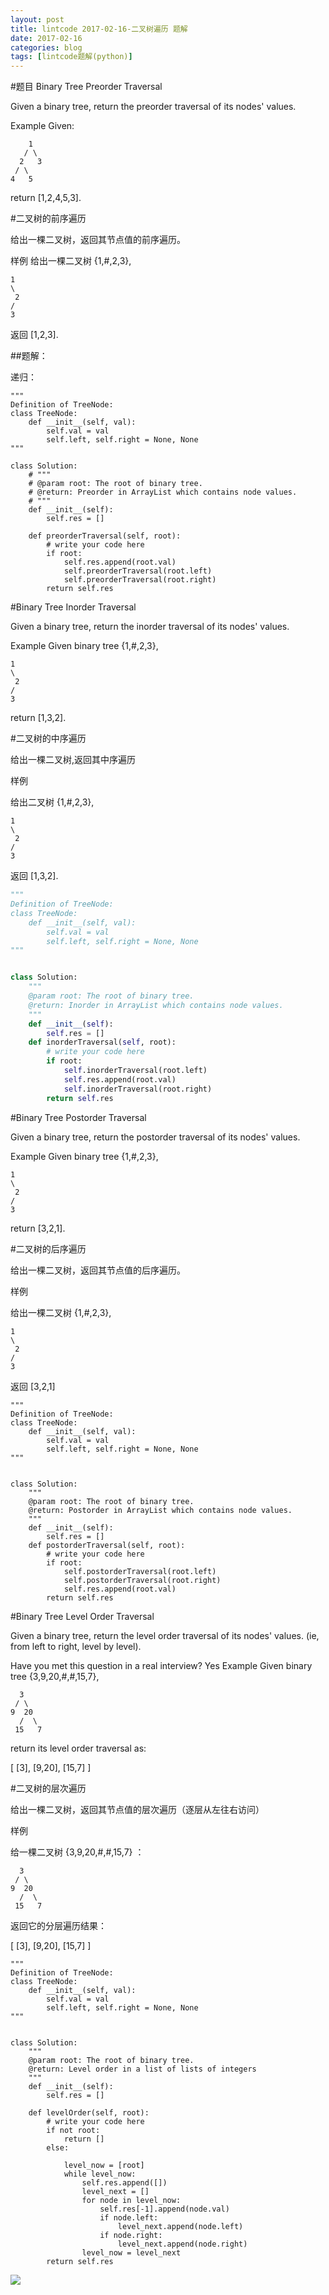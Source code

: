 ```yaml
---
layout: post
title: lintcode 2017-02-16-二叉树遍历 题解
date: 2017-02-16
categories: blog
tags: [lintcode题解(python)]
---
```


#题目 Binary Tree Preorder Traversal

Given a binary tree, return the preorder traversal of its nodes' values.

Example
Given:

        1
       / \
      2   3
     / \
    4   5

return [1,2,4,5,3].

#二叉树的前序遍历

给出一棵二叉树，返回其节点值的前序遍历。

样例
给出一棵二叉树 {1,#,2,3},

    1
    \
     2
    /
    3

 返回 [1,2,3].


##题解：

递归：

```Python:
"""
Definition of TreeNode:
class TreeNode:
    def __init__(self, val):
        self.val = val
        self.left, self.right = None, None
"""

class Solution:
    # """
    # @param root: The root of binary tree.
    # @return: Preorder in ArrayList which contains node values.
    # """
    def __init__(self):
        self.res = []
        
    def preorderTraversal(self, root):
        # write your code here
        if root:
            self.res.append(root.val)
            self.preorderTraversal(root.left)
            self.preorderTraversal(root.right)
        return self.res
```
#Binary Tree Inorder Traversal

Given a binary tree, return the inorder traversal of its nodes' values.

Example
Given binary tree {1,#,2,3},

    1
    \
     2
    /
    3
    
 
return [1,3,2].


#二叉树的中序遍历

给出一棵二叉树,返回其中序遍历

样例

给出二叉树 {1,#,2,3},

    1
    \
     2
    /
    3
    
返回 [1,3,2].

```Python
"""
Definition of TreeNode:
class TreeNode:
    def __init__(self, val):
        self.val = val
        self.left, self.right = None, None
"""


class Solution:
    """
    @param root: The root of binary tree.
    @return: Inorder in ArrayList which contains node values.
    """
    def __init__(self):
        self.res = [] 
    def inorderTraversal(self, root):
        # write your code here
        if root:
            self.inorderTraversal(root.left)
            self.res.append(root.val)
            self.inorderTraversal(root.right)
        return self.res
```
#Binary Tree Postorder Traversal

Given a binary tree, return the postorder traversal of its nodes' values.

Example
Given binary tree {1,#,2,3},

    1
    \
     2
    /
    3
    
return [3,2,1].

#二叉树的后序遍历

给出一棵二叉树，返回其节点值的后序遍历。

样例

给出一棵二叉树 {1,#,2,3},

    1
    \
     2
    /
    3
    
返回 [3,2,1]

```
"""
Definition of TreeNode:
class TreeNode:
    def __init__(self, val):
        self.val = val
        self.left, self.right = None, None
"""


class Solution:
    """
    @param root: The root of binary tree.
    @return: Postorder in ArrayList which contains node values.
    """
    def __init__(self):
        self.res = [] 
    def postorderTraversal(self, root):
        # write your code here
        if root:
            self.postorderTraversal(root.left)
            self.postorderTraversal(root.right)
            self.res.append(root.val)
        return self.res
```

#Binary Tree Level Order Traversal

Given a binary tree, return the level order traversal of its nodes' values. (ie, from left to right, level by level).

Have you met this question in a real interview? Yes
Example
Given binary tree {3,9,20,#,#,15,7},

      3
     / \
    9  20
      /  \
     15   7

return its level order traversal as:

[
  [3],
  [9,20],
  [15,7]
]

#二叉树的层次遍历

给出一棵二叉树，返回其节点值的层次遍历（逐层从左往右访问）

样例

给一棵二叉树 {3,9,20,#,#,15,7} ：

      3
     / \
    9  20
      /  \
     15   7

返回它的分层遍历结果：

[
  [3],
  [9,20],
  [15,7]
]

```
"""
Definition of TreeNode:
class TreeNode:
    def __init__(self, val):
        self.val = val
        self.left, self.right = None, None
"""


class Solution:
    """
    @param root: The root of binary tree.
    @return: Level order in a list of lists of integers
    """
    def __init__(self):
        self.res = []
        
    def levelOrder(self, root):
        # write your code here
        if not root:
            return []
        else:
            
            level_now = [root]
            while level_now:
                self.res.append([])
                level_next = []
                for node in level_now:
                    self.res[-1].append(node.val)
                    if node.left:
                        level_next.append(node.left)
                    if node.right:
                        level_next.append(node.right)
                level_now = level_next
        return self.res
```
![](https://raw.githubusercontent.com/AlbertLZG/AlbertLZG.github.io/master/img/blog_logo.png)











